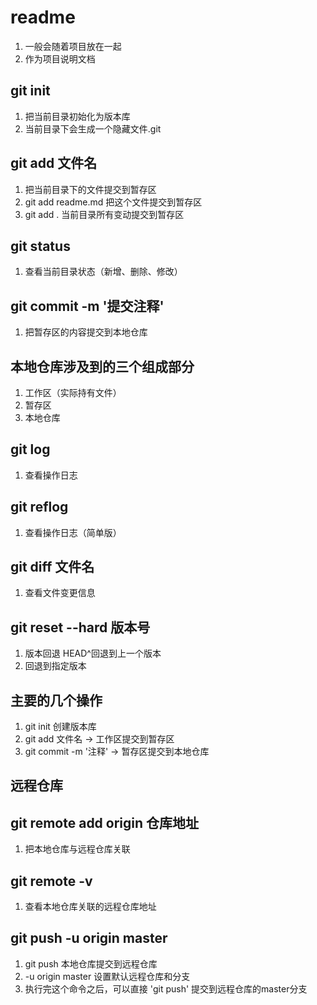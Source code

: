 # readme
  1. 一般会随着项目放在一起
  2. 作为项目说明文档

## git init
  1. 把当前目录初始化为版本库
  2. 当前目录下会生成一个隐藏文件.git

## git add 文件名
  1. 把当前目录下的文件提交到暂存区
  2. git add readme.md 把这个文件提交到暂存区
  3. git add . 当前目录所有变动提交到暂存区

## git status
  1. 查看当前目录状态（新增、删除、修改）

## git commit -m '提交注释'
  1. 把暂存区的内容提交到本地仓库

## 本地仓库涉及到的三个组成部分
  1. 工作区（实际持有文件）
  2. 暂存区
  3. 本地仓库
	
## git log
  1. 查看操作日志

## git reflog
  1. 查看操作日志（简单版）

## git diff 文件名
  1. 查看文件变更信息

## git reset --hard 版本号
  1. 版本回退 HEAD^回退到上一个版本
  2. 回退到指定版本

## 主要的几个操作
  1. git init 创建版本库
  2. git add 文件名 -> 工作区提交到暂存区
  3. git commit -m '注释' -> 暂存区提交到本地仓库

## 远程仓库

## git remote add origin 仓库地址
  1. 把本地仓库与远程仓库关联

## git remote -v
  1. 查看本地仓库关联的远程仓库地址

## git push -u origin master
  1. git push 本地仓库提交到远程仓库
  2. -u origin master 设置默认远程仓库和分支
  3. 执行完这个命令之后，可以直接 'git push' 提交到远程仓库的master分支
